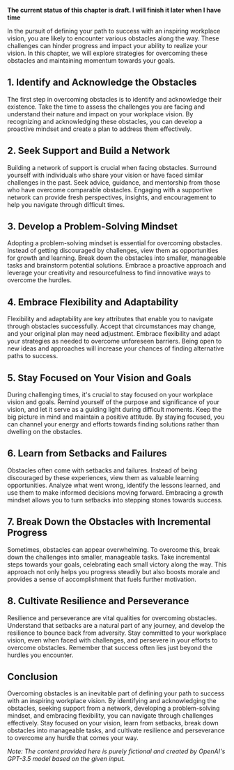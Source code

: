 **The current status of this chapter is draft. I will finish it later when I have time**

In the pursuit of defining your path to success with an inspiring workplace vision, you are likely to encounter various obstacles along the way. These challenges can hinder progress and impact your ability to realize your vision. In this chapter, we will explore strategies for overcoming these obstacles and maintaining momentum towards your goals.

**1. Identify and Acknowledge the Obstacles**
---------------------------------------------

The first step in overcoming obstacles is to identify and acknowledge their existence. Take the time to assess the challenges you are facing and understand their nature and impact on your workplace vision. By recognizing and acknowledging these obstacles, you can develop a proactive mindset and create a plan to address them effectively.

**2. Seek Support and Build a Network**
---------------------------------------

Building a network of support is crucial when facing obstacles. Surround yourself with individuals who share your vision or have faced similar challenges in the past. Seek advice, guidance, and mentorship from those who have overcome comparable obstacles. Engaging with a supportive network can provide fresh perspectives, insights, and encouragement to help you navigate through difficult times.

**3. Develop a Problem-Solving Mindset**
----------------------------------------

Adopting a problem-solving mindset is essential for overcoming obstacles. Instead of getting discouraged by challenges, view them as opportunities for growth and learning. Break down the obstacles into smaller, manageable tasks and brainstorm potential solutions. Embrace a proactive approach and leverage your creativity and resourcefulness to find innovative ways to overcome the hurdles.

**4. Embrace Flexibility and Adaptability**
-------------------------------------------

Flexibility and adaptability are key attributes that enable you to navigate through obstacles successfully. Accept that circumstances may change, and your original plan may need adjustment. Embrace flexibility and adapt your strategies as needed to overcome unforeseen barriers. Being open to new ideas and approaches will increase your chances of finding alternative paths to success.

**5. Stay Focused on Your Vision and Goals**
--------------------------------------------

During challenging times, it's crucial to stay focused on your workplace vision and goals. Remind yourself of the purpose and significance of your vision, and let it serve as a guiding light during difficult moments. Keep the big picture in mind and maintain a positive attitude. By staying focused, you can channel your energy and efforts towards finding solutions rather than dwelling on the obstacles.

**6. Learn from Setbacks and Failures**
---------------------------------------

Obstacles often come with setbacks and failures. Instead of being discouraged by these experiences, view them as valuable learning opportunities. Analyze what went wrong, identify the lessons learned, and use them to make informed decisions moving forward. Embracing a growth mindset allows you to turn setbacks into stepping stones towards success.

**7. Break Down the Obstacles with Incremental Progress**
---------------------------------------------------------

Sometimes, obstacles can appear overwhelming. To overcome this, break down the challenges into smaller, manageable tasks. Take incremental steps towards your goals, celebrating each small victory along the way. This approach not only helps you progress steadily but also boosts morale and provides a sense of accomplishment that fuels further motivation.

**8. Cultivate Resilience and Perseverance**
--------------------------------------------

Resilience and perseverance are vital qualities for overcoming obstacles. Understand that setbacks are a natural part of any journey, and develop the resilience to bounce back from adversity. Stay committed to your workplace vision, even when faced with challenges, and persevere in your efforts to overcome obstacles. Remember that success often lies just beyond the hurdles you encounter.

**Conclusion**
--------------

Overcoming obstacles is an inevitable part of defining your path to success with an inspiring workplace vision. By identifying and acknowledging the obstacles, seeking support from a network, developing a problem-solving mindset, and embracing flexibility, you can navigate through challenges effectively. Stay focused on your vision, learn from setbacks, break down obstacles into manageable tasks, and cultivate resilience and perseverance to overcome any hurdle that comes your way.

*Note: The content provided here is purely fictional and created by OpenAI's GPT-3.5 model based on the given input.*
